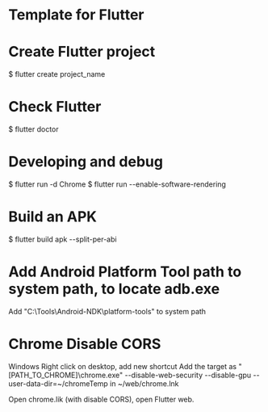 # Template for Flutter

# Create Flutter project
$ flutter create project_name

# Check Flutter
$ flutter doctor

# Developing and debug
$ flutter run -d Chrome
$ flutter run --enable-software-rendering

# Build an APK
$ flutter build apk --split-per-abi

# Add Android Platform Tool path to system path, to locate adb.exe
Add "C:\Tools\Android-NDK\platform-tools" to system path

# Chrome Disable CORS
Windows
Right click on desktop, add new shortcut
Add the target as "[PATH_TO_CHROME]\chrome.exe" --disable-web-security --disable-gpu --user-data-dir=~/chromeTemp
in ~/web/chrome.lnk

Open chrome.lik (with disable CORS), open Flutter web.